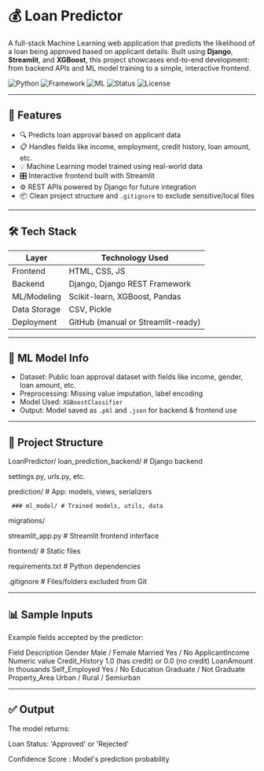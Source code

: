 # 💰 Loan Predictor

A full-stack Machine Learning web application that predicts the likelihood of a loan being approved based on applicant details. Built using **Django**, **Streamlit**, and **XGBoost**, this project showcases end-to-end development: from backend APIs and ML model training to a simple, interactive frontend.

![Python](https://img.shields.io/badge/Python-3.10+-blue?logo=python)
![Framework](https://img.shields.io/badge/Framework-Django%20%7C%20Streamlit-orange?logo=django)
![ML](https://img.shields.io/badge/Model-XGBoost-brightgreen?logo=machinelearning)
![Status](https://img.shields.io/badge/Status-Active-green)
![License](https://img.shields.io/badge/License-MIT-lightgrey)

---

## 📌 Features

- 🔍 Predicts loan approval based on applicant data
- 📋 Handles fields like income, employment, credit history, loan amount, etc.
- 💡 Machine Learning model trained using real-world data
- 🎛️ Interactive frontend built with Streamlit
- ⚙️ REST APIs powered by Django for future integration
- 📦 Clean project structure and `.gitignore` to exclude sensitive/local files

---

## 🛠️ Tech Stack

| Layer        | Technology Used                      |
|--------------|---------------------------------------|
| Frontend     | HTML, CSS, JS                        |
| Backend      | Django, Django REST Framework        |
| ML/Modeling  | Scikit-learn, XGBoost, Pandas        |
| Data Storage | CSV, Pickle                          |
| Deployment   | GitHub (manual or Streamlit-ready)   |

---

## 🧠 ML Model Info

- Dataset: Public loan approval dataset with fields like income, gender, loan amount, etc.
- Preprocessing: Missing value imputation, label encoding
- Model Used: `XGBoostClassifier`
- Output: Model saved as `.pkl` and `.json` for backend & frontend use

---

## 📂 Project Structure

LoanPredictor/
loan_prediction_backend/ # Django backend

settings.py, urls.py, etc.

 prediction/ # App: models, views, serializers
 
     ### ml_model/ # Trained models, utils, data
     
migrations/

streamlit_app.py # Streamlit frontend interface

frontend/ # Static files 

requirements.txt # Python dependencies

.gitignore # Files/folders excluded from Git


---

##  📊 Sample Inputs
Example fields accepted by the predictor:

Field	Description
Gender	Male / Female
Married	Yes / No
ApplicantIncome	Numeric value
Credit_History	1.0 (has credit) or 0.0 (no credit)
LoanAmount	In thousands
Self_Employed	Yes / No
Education	Graduate / Not Graduate
Property_Area	Urban / Rural / Semiurban

---

## ✅ Output
The model returns:

Loan Status: 'Approved' or 'Rejected'

Confidence Score : Model's prediction probability
